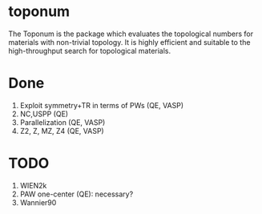 # toponum
The Toponum is the package which evaluates the topological numbers for materials with non-trivial topology. It is highly efficient and suitable to the high-throughput search for topological materials.

# Done
 1. Exploit symmetry+TR in terms of PWs (QE, VASP)
 2. NC,USPP (QE)
 3. Parallelization (QE, VASP)
 4. Z2, Z, MZ, Z4 (QE, VASP)
 
# TODO
 1. WIEN2k
 2. PAW one-center (QE): necessary?
 3. Wannier90
